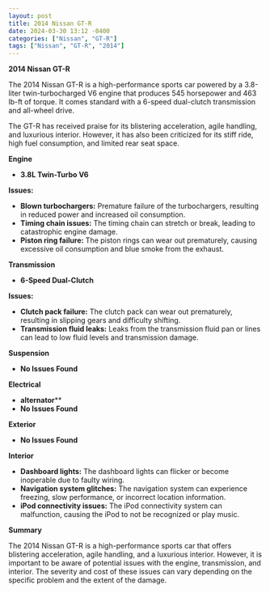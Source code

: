 ```yaml
---
layout: post
title: 2014 Nissan GT-R
date: 2024-03-30 13:12 -0400
categories: ["Nissan", "GT-R"]
tags: ["Nissan", "GT-R", "2014"]
---
```

**2014 Nissan GT-R**

The 2014 Nissan GT-R is a high-performance sports car powered by a 3.8-liter twin-turbocharged V6 engine that produces 545 horsepower and 463 lb-ft of torque. It comes standard with a 6-speed dual-clutch transmission and all-wheel drive.

The GT-R has received praise for its blistering acceleration, agile handling, and luxurious interior. However, it has also been criticized for its stiff ride, high fuel consumption, and limited rear seat space.

**Engine**

* **3.8L Twin-Turbo V6**

**Issues:**
* **Blown turbochargers:** Premature failure of the turbochargers, resulting in reduced power and increased oil consumption.
* **Timing chain issues:** The timing chain can stretch or break, leading to catastrophic engine damage.
* **Piston ring failure:** The piston rings can wear out prematurely, causing excessive oil consumption and blue smoke from the exhaust.

**Transmission**

* **6-Speed Dual-Clutch**

**Issues:**
* **Clutch pack failure:** The clutch pack can wear out prematurely, resulting in slipping gears and difficulty shifting.
* **Transmission fluid leaks:** Leaks from the transmission fluid pan or lines can lead to low fluid levels and transmission damage.

**Suspension**

* **No Issues Found**

**Electrical**

* **alternator****
* **No Issues Found**

**Exterior**

* **No Issues Found**

**Interior**

* **Dashboard lights:** The dashboard lights can flicker or become inoperable due to faulty wiring.
* **Navigation system glitches:** The navigation system can experience freezing, slow performance, or incorrect location information.
* **iPod connectivity issues:** The iPod connectivity system can malfunction, causing the iPod to not be recognized or play music.

**Summary**

The 2014 Nissan GT-R is a high-performance sports car that offers blistering acceleration, agile handling, and a luxurious interior. However, it is important to be aware of potential issues with the engine, transmission, and interior. The severity and cost of these issues can vary depending on the specific problem and the extent of the damage.
